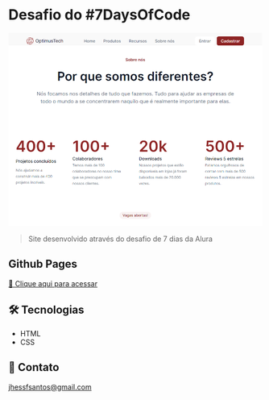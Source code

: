 # Desafio do #7DaysOfCode

![preview](/github/preview.png)

> Site desenvolvido através do desafio de 7 dias da Alura

## Github Pages
[🔗 Clique aqui para acessar](https://jhessfrois.github.io/jogo-forca/)

## 🛠 Tecnologias

- HTML
- CSS

## 🖤 Contato

jhessfsantos@gmail.com
